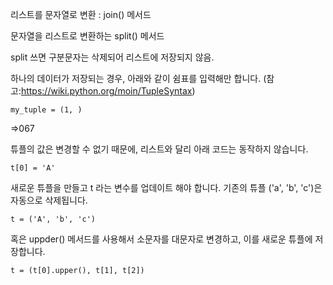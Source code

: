 리스트를 문자열로 변환 : join() 메서드

문자열을 리스트로 변환하는 split() 메서드

split 쓰면 구분문자는 삭제되어 리스트에 저장되지 않음.



하나의 데이터가 저장되는 경우, 아래와 같이 쉼표를 입력해만 합니다. (참고:https://wiki.python.org/moin/TupleSyntax)

```
my_tuple = (1, )
```

=>067

튜플의 값은 변경할 수 없기 때문에, 리스트와 달리 아래 코드는 동작하지 않습니다.

```
t[0] = 'A'
```

새로운 튜플을 만들고 t 라는 변수를 업데이트 해야 합니다. 기존의 튜플 ('a', 'b', 'c')은 자동으로 삭제됩니다.

```
t = ('A', 'b', 'c')
```

혹은 uppder() 메서드를 사용해서 소문자를 대문자로 변경하고, 이를 새로운 튜플에 저장합니다.

```
t = (t[0].upper(), t[1], t[2])
```



